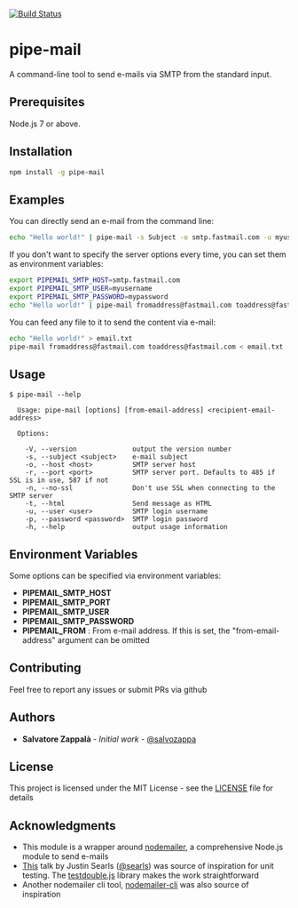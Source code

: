 [![Build Status](https://travis-ci.org/salvozappa/pipe-mail.svg?branch=master)](https://travis-ci.org/salvozappa/pipe-mail)

# pipe-mail

A command-line tool to send e-mails via SMTP from the standard input.

## Prerequisites

Node.js 7 or above.

## Installation

```bash
npm install -g pipe-mail
```

## Examples

You can directly send an e-mail from the command line:

```bash
echo "Hello world!" | pipe-mail -s Subject -o smtp.fastmail.com -u myusername -p mypassword fromaddress@fastmail.com toaddress@fastmail.com
```

If you don't want to specify the server options every time, you can set them as environment variables:

```bash
export PIPEMAIL_SMTP_HOST=smtp.fastmail.com
export PIPEMAIL_SMTP_USER=myusername
export PIPEMAIL_SMTP_PASSWORD=mypassword
echo "Hello world!" | pipe-mail fromaddress@fastmail.com toaddress@fastmail.com
```

You can feed any file to it to send the content via e-mail:

```bash
echo "Hello world!" > email.txt
pipe-mail fromaddress@fastmail.com toaddress@fastmail.com < email.txt
```

## Usage

```
$ pipe-mail --help

  Usage: pipe-mail [options] [from-email-address] <recipient-email-address>

  Options:

    -V, --version              output the version number
    -s, --subject <subject>    e-mail subject
    -o, --host <host>          SMTP server host
    -r, --port <port>          SMTP server port. Defaults to 485 if SSL is in use, 587 if not
    -n, --no-ssl               Don't use SSL when connecting to the SMTP server
    -t, --html                 Send message as HTML
    -u, --user <user>          SMTP login username
    -p, --password <password>  SMTP login password
    -h, --help                 output usage information

```

## Environment Variables

Some options can be specified via environment variables:

- **PIPEMAIL_SMTP_HOST**
- **PIPEMAIL_SMTP_PORT**
- **PIPEMAIL_SMTP_USER**
- **PIPEMAIL_SMTP_PASSWORD**
- **PIPEMAIL_FROM** : From e-mail address. If this is set, the "from-email-address" argument can be omitted

## Contributing

Feel free to report any issues or submit PRs via github


## Authors

* **Salvatore Zappalà** - *Initial work* - [@salvozappa](https://github.com/salvozappa)

## License

This project is licensed under the MIT License - see the [LICENSE](LICENSE) file for details

## Acknowledgments

* This module is a wrapper around [nodemailer](https://nodemailer.com), a comprehensive Node.js module to send e-mails
* [This](https://vimeo.com/257056050) talk by Justin Searls ([@searls](https://github.com/searls)) was source of inspiration for unit testing. The [testdouble.js](https://github.com/testdouble/testdouble.js/) library makes the work straightforward
* Another nodemailer cli tool, [nodemailer-cli](https://github.com/fardog/nodemailer-cli) was also source of inspiration
